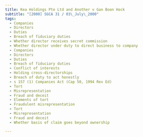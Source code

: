 ```yaml
---
title: Kea Holdings Pte Ltd and Another v Gan Boon Hock 
subtitle: "[2000] SGCA 31 / 03\_July\_2000"
tags:
  - Companies
  - Directors
  - Duties
  - Breach of fiduciary duties
  - Whether director receives secret commission
  - Whether director under duty to direct business to company
  - Companies
  - Directors
  - Duties
  - Breach of fiduciary duties
  - Conflict of interests
  - Holding cross-directorships
  - Breach of duty to act honestly
  - s 157 (1) Companies Act (Cap 50, 1994 Rev Ed)
  - Tort
  - Misrepresentation
  - Fraud and deceit
  - Elements of tort
  - Fraudulent misrepresentation
  - Tort
  - Misrepresentation
  - Fraud and deceit
  - Whether basis of claim goes beyond ownership

---
```


